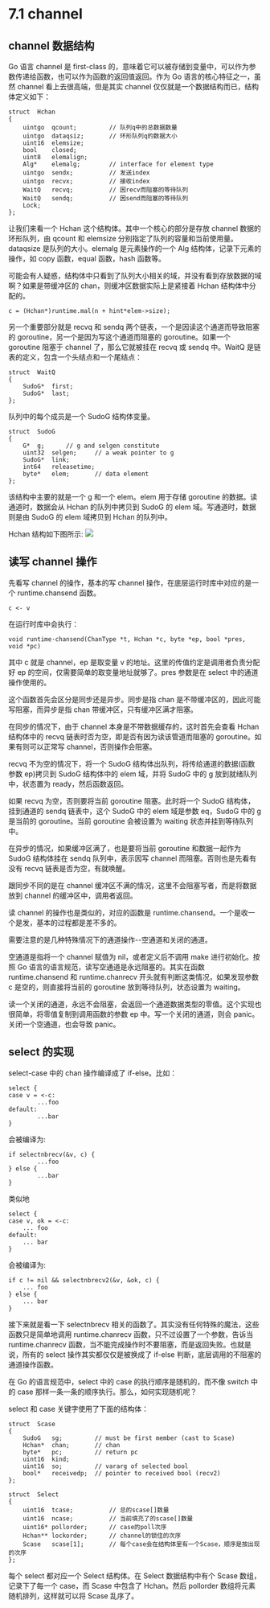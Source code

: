 # 7.1 channel

## channel 数据结构

Go 语言 channel 是 first-class 的，意味着它可以被存储到变量中，可以作为参数传递给函数，也可以作为函数的返回值返回。作为 Go 语言的核心特征之一，虽然 channel 看上去很高端，但是其实 channel 仅仅就是一个数据结构而已，结构体定义如下：

    struct	Hchan
    {
    	uintgo	qcount;			// 队列q中的总数据数量
    	uintgo	dataqsiz;		// 环形队列q的数据大小
    	uint16	elemsize;
    	bool	closed;
    	uint8	elemalign;
    	Alg*	elemalg;		// interface for element type
    	uintgo	sendx;			// 发送index
    	uintgo	recvx;			// 接收index
    	WaitQ	recvq;			// 因recv而阻塞的等待队列
    	WaitQ	sendq;			// 因send而阻塞的等待队列
    	Lock;
    };

让我们来看一个 Hchan 这个结构体。其中一个核心的部分是存放 channel 数据的环形队列，由 qcount 和 elemsize 分别指定了队列的容量和当前使用量。dataqsize 是队列的大小。elemalg 是元素操作的一个 Alg 结构体，记录下元素的操作，如 copy 函数，equal 函数，hash 函数等。

可能会有人疑惑，结构体中只看到了队列大小相关的域，并没有看到存放数据的域啊？如果是带缓冲区的 chan，则缓冲区数据实际上是紧接着 Hchan 结构体中分配的。

    c = (Hchan*)runtime.mal(n + hint*elem->size);

另一个重要部分就是 recvq 和 sendq 两个链表，一个是因读这个通道而导致阻塞的 goroutine，另一个是因为写这个通道而阻塞的 goroutine。如果一个 goroutine 阻塞于 channel 了，那么它就被挂在 recvq 或 sendq 中。WaitQ 是链表的定义，包含一个头结点和一个尾结点：

    struct	WaitQ
    {
    	SudoG*	first;
    	SudoG*	last;
    };

队列中的每个成员是一个 SudoG 结构体变量。

    struct	SudoG
    {
    	G*	g;		// g and selgen constitute
    	uint32	selgen;		// a weak pointer to g
    	SudoG*	link;
    	int64	releasetime;
    	byte*	elem;		// data element
    };

该结构中主要的就是一个 g 和一个 elem。elem 用于存储 goroutine 的数据。读通道时，数据会从 Hchan 的队列中拷贝到 SudoG 的 elem 域。写通道时，数据则是由 SudoG 的 elem 域拷贝到 Hchan 的队列中。

Hchan 结构如下图所示:
![](https://ngte-superbed.oss-cn-beijing.aliyuncs.com/uPic/images/7.1.channel.png?raw=true)

## 读写 channel 操作

先看写 channel 的操作，基本的写 channel 操作，在底层运行时库中对应的是一个 runtime.chansend 函数。

    c <- v

在运行时库中会执行：

    void runtime·chansend(ChanType *t, Hchan *c, byte *ep, bool *pres, void *pc)

其中 c 就是 channel，ep 是取变量 v 的地址。这里的传值约定是调用者负责分配好 ep 的空间，仅需要简单的取变量地址就够了。pres 参数是在 select 中的通道操作使用的。

这个函数首先会区分是同步还是异步。同步是指 chan 是不带缓冲区的，因此可能写阻塞，而异步是指 chan 带缓冲区，只有缓冲区满才阻塞。

在同步的情况下，由于 channel 本身是不带数据缓存的，这时首先会查看 Hchan 结构体中的 recvq 链表时否为空，即是否有因为读该管道而阻塞的 goroutine。如果有则可以正常写 channel，否则操作会阻塞。

recvq 不为空的情况下，将一个 SudoG 结构体出队列，将传给通道的数据(函数参数 ep)拷贝到 SudoG 结构体中的 elem 域，并将 SudoG 中的 g 放到就绪队列中，状态置为 ready，然后函数返回。

如果 recvq 为空，否则要将当前 goroutine 阻塞。此时将一个 SudoG 结构体，挂到通道的 sendq 链表中，这个 SudoG 中的 elem 域是参数 eq，SudoG 中的 g 是当前的 goroutine。当前 goroutine 会被设置为 waiting 状态并挂到等待队列中。

在异步的情况，如果缓冲区满了，也是要将当前 goroutine 和数据一起作为 SudoG 结构体挂在 sendq 队列中，表示因写 channel 而阻塞。否则也是先看有没有 recvq 链表是否为空，有就唤醒。

跟同步不同的是在 channel 缓冲区不满的情况，这里不会阻塞写者，而是将数据放到 channel 的缓冲区中，调用者返回。

读 channel 的操作也是类似的，对应的函数是 runtime.chansend。一个是收一个是发，基本的过程都是差不多的。

需要注意的是几种特殊情况下的通道操作--空通道和关闭的通道。

空通道是指将一个 channel 赋值为 nil，或者定义后不调用 make 进行初始化。按照 Go 语言的语言规范，读写空通道是永远阻塞的。其实在函数 runtime.chansend 和 runtime.chanrecv 开头就有判断这类情况，如果发现参数 c 是空的，则直接将当前的 goroutine 放到等待队列，状态设置为 waiting。

读一个关闭的通道，永远不会阻塞，会返回一个通道数据类型的零值。这个实现也很简单，将零值复制到调用函数的参数 ep 中。写一个关闭的通道，则会 panic。关闭一个空通道，也会导致 panic。

## select 的实现

select-case 中的 chan 操作编译成了 if-else。比如：

    select {
    case v = <-c:
            ...foo
    default:
            ...bar
    }

会被编译为:

    if selectnbrecv(&v, c) {
            ...foo
    } else {
            ...bar
    }

类似地

    select {
    case v, ok = <-c:
    	... foo
    default:
    	... bar
    }

会被编译为:

    if c != nil && selectnbrecv2(&v, &ok, c) {
    	... foo
    } else {
    	... bar
    }

接下来就是看一下 selectnbrecv 相关的函数了。其实没有任何特殊的魔法，这些函数只是简单地调用 runtime.chanrecv 函数，只不过设置了一个参数，告诉当 runtime.chanrecv 函数，当不能完成操作时不要阻塞，而是返回失败。也就是说，所有的 select 操作其实都仅仅是被换成了 if-else 判断，底层调用的不阻塞的通道操作函数。

在 Go 的语言规范中，select 中的 case 的执行顺序是随机的，而不像 switch 中的 case 那样一条一条的顺序执行。那么，如何实现随机呢？

select 和 case 关键字使用了下面的结构体：

    struct	Scase
    {
    	SudoG	sg;			// must be first member (cast to Scase)
    	Hchan*	chan;		// chan
    	byte*	pc;			// return pc
    	uint16	kind;
    	uint16	so;			// vararg of selected bool
    	bool*	receivedp;	// pointer to received bool (recv2)
    };

    struct	Select
    {
    	uint16	tcase;			// 总的scase[]数量
    	uint16	ncase;			// 当前填充了的scase[]数量
    	uint16*	pollorder;		// case的poll次序
    	Hchan**	lockorder;		// channel的锁住的次序
    	Scase	scase[1];		// 每个case会在结构体里有一个Scase，顺序是按出现的次序
    };

每个 select 都对应一个 Select 结构体。在 Select 数据结构中有个 Scase 数组，记录下了每一个 case，而 Scase 中包含了 Hchan。然后 pollorder 数组将元素随机排列，这样就可以将 Scase 乱序了。
